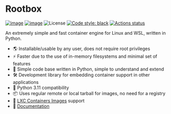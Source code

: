 # Rootbox

[![image](https://img.shields.io/pypi/v/rootbox.svg)](https://pypi.python.org/pypi/rootbox)
[![image](https://img.shields.io/pypi/pyversions/rootbox.svg)](https://pypi.python.org/pypi/rootbox)
![License](https://img.shields.io/github/license/joaompinto/rootbox?style=flat-square)
[![Code style: black](https://img.shields.io/badge/code%20style-black-000000.svg?style=flat-square)](https://github.com/ambv/black)
[![Actions status](https://github.com/joaompinto/rootbox/actions/workflows/ci.yaml/badge.svg
)](https://github.com/joaompinto/rootbox/actions)

An extremely simple and fast container engine for Linux and WSL, written in Python.

- 🌎 Installable/usable by any user, does not require root privileges
- ⚡️ Faster due to the use of in-memory filesystems and minimal set of features
- 🐍 Simple code base written in Python, simple to understand and extend
- 🛠️ Development library for embedding container support in other applications
- 🤝 Python 3.11 compatibility
- 📦 Uses regular remote or local tarball for images, no need for a registry
- 🐧 [LXC Containers Images](https://images.linuxcontainers.org/) support
- 📖 [Documentation](https://rootbox.pages.dev/)
